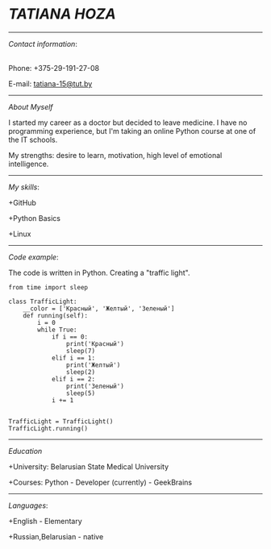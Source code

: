 # ***TATIANA HOZA***
*****************
*Contact information*:<p>                                     
Phone: +375-29-191-27-08<p>
E-mail: tatiana-15@tut.by
*****************
*About Myself*<p>
I started my career as a doctor but decided to leave medicine. I have no programming experience, but I'm taking an online Python course at one of the IT schools.<p> 
My strengths: desire to learn, motivation, high level of emotional intelligence.
*****************
*My skills*:<p>
 +GitHub<p>
 +Python Basics<p>
 +Linux<p>
*****************
*Code example*:<p>
The code is written in Python. Creating a "traffic light".
```
from time import sleep

class TrafficLight:
    __color = ['Красный', 'Желтый', 'Зеленый']
    def running(self):
        i = 0
        while True:
            if i == 0:
                print('Красный')
                sleep(7)
            elif i == 1:
                print('Желтый')
                sleep(2)
            elif i == 2:
                print('Зеленый')
                sleep(5)
            i += 1


TrafficLight = TrafficLight()
TrafficLight.running()
```
*****************
*Education*<p>
 +University: Belarusian State Medical University<p>
 +Courses: Python - Developer (currently) - GeekBrains<p>
 *****************
*Languages*:<p>
  +English - Elementary<p>
  +Russian,Belarusian - native<p>
 
